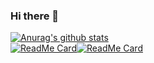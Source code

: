 ### Hi there 👋

<!--
**SuperManito/SuperManito** is a ✨ _special_ ✨ repository because its `README.md` (this file) appears on your GitHub profile.

Here are some ideas to get you started:

- 🔭 I’m currently working on ...
- 🌱 I’m currently learning ...
- 👯 I’m looking to collaborate on ...
- 🤔 I’m looking for help with ...
- 💬 Ask me about ...
- 📫 How to reach me: ...
- 😄 Pronouns: ...
- ⚡ Fun fact: ...
-->

[![Anurag's github stats](https://github-readme-stats.vercel.app/api?username=SuperManito&show_icons=true&theme=tokyonight)](https://github.com/anuraghazra/github-readme-stats)\
[![ReadMe Card](https://github-readme-stats.vercel.app/api/pin/?username=SuperManito&repo=JD-FreeFuck&theme=tokyonight)](https://github.com/anuraghazra/github-readme-stats)[![ReadMe Card](https://github-readme-stats.vercel.app/api/pin/?username=SuperManito&repo=Shell&theme=tokyonight)](https://github.com/anuraghazra/github-readme-stats)
